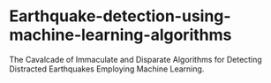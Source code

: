 # Earthquake-detection-using-machine-learning-algorithms
The Cavalcade of Immaculate and Disparate Algorithms for Detecting Distracted Earthquakes Employing Machine Learning.
